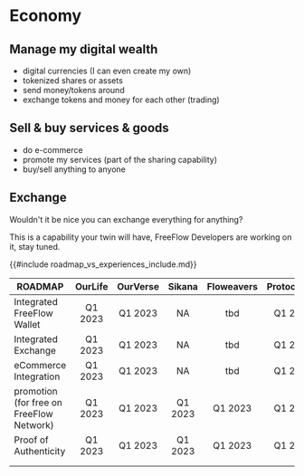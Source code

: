 # Economy

## Manage my digital wealth

- digital currencies (I can even create my own)
- tokenized shares or assets
- send money/tokens around
- exchange tokens and money for each other (trading)

## Sell & buy services & goods

- do e-commerce
- promote my services (part of the sharing capability)
- buy/sell anything to anyone

## Exchange

Wouldn't it be nice you can exchange everything for anything?

This is a capability your twin will have, FreeFlow Developers are working on it, stay tuned.

{{#include roadmap_vs_experiences_include.md}}

| **ROADMAP**                              | OurLife | OurVerse |  Sikana | Floweavers | Protocol.me |
|------------------------------------------|:-------:|:--------:|:-------:|:----------:|:-----------:|
| Integrated FreeFlow Wallet               | Q1 2023 |  Q1 2023 |    NA   |     tbd    |   Q1 2023   |
| Integrated Exchange                      | Q1 2023 |  Q1 2023 |    NA   |     tbd    |   Q1 2023   |
| eCommerce Integration                    | Q1 2023 |  Q1 2023 |    NA   |     tbd    |   Q1 2023   |
| promotion (for free on FreeFlow Network) | Q1 2023 |  Q1 2023 | Q1 2023 | Q1 2023    | Q1 2023     |
| Proof of Authenticity                    | Q1 2023 |  Q1 2023 | Q1 2023 | Q1 2023    | Q1 2023     |
|                                          |         |          |         |            |             |
|                                          |         |          |         |            |             |